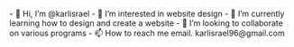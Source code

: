 
<p>- 👋 Hi, I’m @karlisrael
- 👀 I’m interested in website design 
- 🌱 I’m currently learning how to design and create a website 
- 💞️ I’m looking to collaborate on various programs 
- 📫 How to reach me email. karlisrael96@gmail.com<p>

<!---
karlisrael/karlisrael is a ✨ special ✨ repository because its `README.md` (this file) appears on your GitHub profile.
You can click the Preview link to take a look at your changes.
--->
